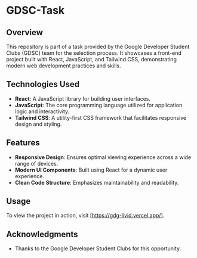 # GDSC-Task

## Overview
This repository is part of a task provided by the Google Developer Student Clubs (GDSC) team for the selection process. It showcases a front-end project built with React, JavaScript, and Tailwind CSS, demonstrating modern web development practices and skills.

## Technologies Used
- **React**: A JavaScript library for building user interfaces.
- **JavaScript**: The core programming language utilized for application logic and interactivity.
- **Tailwind CSS**: A utility-first CSS framework that facilitates responsive design and styling.

## Features
- **Responsive Design**: Ensures optimal viewing experience across a wide range of devices.
- **Modern UI Components**: Built using React for a dynamic user experience.
- **Clean Code Structure**: Emphasizes maintainability and readability.

## Usage
To view the project in action, visit [https://gdg-livid.vercel.app/].


## Acknowledgments
- Thanks to the Google Developer Student Clubs for this opportunity.

